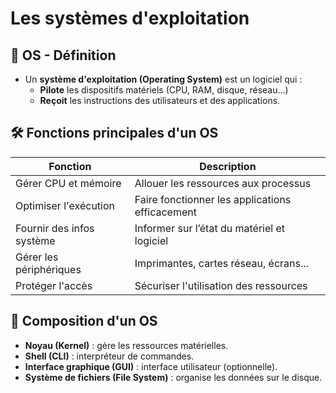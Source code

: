 # Les systèmes d'exploitation 
## 🧠 OS - Définition

- Un **système d'exploitation (Operating System)** est un logiciel qui :
    - **Pilote** les dispositifs matériels (CPU, RAM, disque, réseau…)
    - **Reçoit** les instructions des utilisateurs et des applications.

## 🛠️ Fonctions principales d'un OS

|Fonction|Description|
|---|---|
|Gérer CPU et mémoire|Allouer les ressources aux processus|
|Optimiser l'exécution|Faire fonctionner les applications efficacement|
|Fournir des infos système|Informer sur l’état du matériel et logiciel|
|Gérer les périphériques|Imprimantes, cartes réseau, écrans...|
|Protéger l'accès|Sécuriser l'utilisation des ressources|
## 🧩 Composition d'un OS

- **Noyau (Kernel)** : gère les ressources matérielles.
- **Shell (CLI)** : interpréteur de commandes.
- **Interface graphique (GUI)** : interface utilisateur (optionnelle).
- **Système de fichiers (File System)** : organise les données sur le disque.


